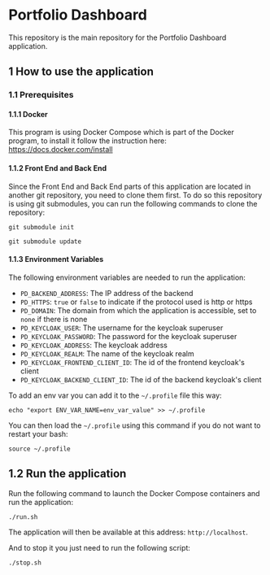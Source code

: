# Portfolio Dashboard
This repository is the main repository for the Portfolio Dashboard application.

## 1 How to use the application
### 1.1 Prerequisites
#### 1.1.1 Docker
This program is using Docker Compose which is part of the Docker program, to install it follow the instruction here: https://docs.docker.com/install

#### 1.1.2 Front End and Back End
Since the Front End and Back End parts of this application are located in another git repository, you need to clone them first.
To do so this repository is using git submodules, you can run the following commands to clone the repository:
```shell
git submodule init
```

```shell
git submodule update
````

#### 1.1.3 Environment Variables
The following environment variables are needed to run the application:

- `PD_BACKEND_ADDRESS`: The IP address of the backend
- `PD_HTTPS`: `true` or `false` to indicate if the protocol used is http or https
- `PD_DOMAIN`: The domain from which the application is accessible, set to `none` if there is none
- `PD_KEYCLOAK_USER`: The username for the keycloak superuser
- `PD_KEYCLOAK_PASSWORD`: The password for the keycloak superuser
- `PD_KEYCLOAK_ADDRESS`: The keycloak address
- `PD_KEYCLOAK_REALM`: The name of the keycloak realm
- `PD_KEYCLOAK_FRONTEND_CLIENT_ID`: The id of the frontend keycloak's client
- `PD_KEYCLOAK_BACKEND_CLIENT_ID`: The id of the backend keycloak's client

To add an env var you can add it to the `~/.profile` file this way:
```shell
echo "export ENV_VAR_NAME=env_var_value" >> ~/.profile
```

You can then load the `~/.profile` using this command if you do not want to restart your bash:
```shell
source ~/.profile
```

## 1.2 Run the application
Run the following command to launch the Docker Compose containers and run the application:
```shell
./run.sh
```

The application will then be available at this address: `http://localhost`.

And to stop it you just need to run the following script:
```shell
./stop.sh
```
